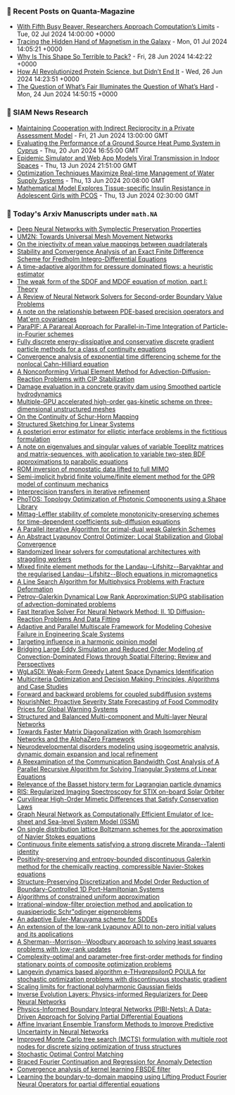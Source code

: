 ### 📝 Recent Posts on Quanta-Magazine
<!-- quanta starts -->
* <a href="https://www.quantamagazine.org/amateur-mathematicians-find-fifth-busy-beaver-turing-machine-20240702/">With Fifth Busy Beaver, Researchers Approach Computation’s Limits</a> - Tue, 02 Jul 2024 14:00:00 +0000
* <a href="https://www.quantamagazine.org/tracing-the-hidden-hand-of-magnetism-in-the-galaxy-20240701/">Tracing the Hidden Hand of Magnetism in the Galaxy</a> - Mon, 01 Jul 2024 14:05:21 +0000
* <a href="https://www.quantamagazine.org/why-is-this-shape-so-terrible-to-pack-20240628/">Why Is This Shape So Terrible to Pack?</a> - Fri, 28 Jun 2024 14:42:22 +0000
* <a href="https://www.quantamagazine.org/how-ai-revolutionized-protein-science-but-didnt-end-it-20240626/">How AI Revolutionized Protein Science, but Didn’t End It</a> - Wed, 26 Jun 2024 14:23:51 +0000
* <a href="https://www.quantamagazine.org/the-question-of-whats-fair-illuminates-the-question-of-whats-hard-20240624/">The Question of What’s Fair Illuminates the Question of What’s Hard</a> - Mon, 24 Jun 2024 14:50:15 +0000
<!-- quanta ends -->

### 📝 SIAM News Research
<!-- siam-news starts -->
* <a href="https://sinews.siam.org/Details-Page/maintaining-cooperation-with-indirect-reciprocity-in-a-private-assessment-model">Maintaining Cooperation with Indirect Reciprocity in a Private Assessment Model</a> - Fri, 21 Jun 2024 13:00:00 GMT
* <a href="https://sinews.siam.org/Details-Page/evaluating-the-performance-of-a-ground-source-heat-pump-system-in-cyprus">Evaluating the Performance of a Ground Source Heat Pump System in Cyprus</a> - Thu, 20 Jun 2024 16:55:00 GMT
* <a href="https://sinews.siam.org/Details-Page/epidemic-simulator-and-web-app-models-viral-transmission-in-indoor-spaces">Epidemic Simulator and Web App Models Viral Transmission in Indoor Spaces</a> - Thu, 13 Jun 2024 21:51:00 GMT
* <a href="https://sinews.siam.org/Details-Page/optimization-techniques-maximize-real-time-management-of-water-supply-systems">Optimization Techniques Maximize Real-time Management of Water Supply Systems</a> - Thu, 13 Jun 2024 20:08:00 GMT
* <a href="https://sinews.siam.org/Details-Page/mathematical-model-explores-tissue-specific-insulin-resistance-in-adolescent-girls-with-pcos">Mathematical Model Explores Tissue-specific Insulin Resistance in Adolescent Girls with PCOS</a> - Thu, 13 Jun 2024 02:30:00 GMT
<!-- siam-news ends -->

### 📝 Today's Arxiv Manuscripts under ``math.NA``
<!-- arxiv-math-na starts -->
* <a href="https://arxiv.org/abs/2407.00294">Deep Neural Networks with Symplectic Preservation Properties</a>
* <a href="https://arxiv.org/abs/2407.00382">UM2N: Towards Universal Mesh Movement Networks</a>
* <a href="https://arxiv.org/abs/2407.00422">On the injectivity of mean value mappings between quadrilaterals</a>
* <a href="https://arxiv.org/abs/2407.00425">Stability and Convergence Analysis of an Exact Finite Difference Scheme for Fredholm Integro-Differential Equations</a>
* <a href="https://arxiv.org/abs/2407.00428">A time-adaptive algorithm for pressure dominated flows: a heuristic estimator</a>
* <a href="https://arxiv.org/abs/2407.00441">The weak form of the SDOF and MDOF equation of motion, part I: Theory</a>
* <a href="https://arxiv.org/abs/2407.00442">A Review of Neural Network Solvers for Second-order Boundary Value Problems</a>
* <a href="https://arxiv.org/abs/2407.00471">A note on the relationship between PDE-based precision operators and Mat'ern covariances</a>
* <a href="https://arxiv.org/abs/2407.00485">ParaPIF: A Parareal Approach for Parallel-in-Time Integration of Particle-in-Fourier schemes</a>
* <a href="https://arxiv.org/abs/2407.00533">Fully discrete energy-dissipative and conservative discrete gradient particle methods for a class of continuity equations</a>
* <a href="https://arxiv.org/abs/2407.00572">Convergence analysis of exponential time differencing scheme for the nonlocal Cahn-Hilliard equation</a>
* <a href="https://arxiv.org/abs/2407.00612">A Nonconforming Virtual Element Method for Advection-Diffusion-Reaction Problems with CIP Stabilization</a>
* <a href="https://arxiv.org/abs/2407.00619">Damage evaluation in a concrete gravity dam using Smoothed particle hydrodynamics</a>
* <a href="https://arxiv.org/abs/2407.00656">Multiple-GPU accelerated high-order gas-kinetic scheme on three-dimensional unstructured meshes</a>
* <a href="https://arxiv.org/abs/2407.00701">On the Continuity of Schur-Horn Mapping</a>
* <a href="https://arxiv.org/abs/2407.00746">Structured Sketching for Linear Systems</a>
* <a href="https://arxiv.org/abs/2407.00786">A posteriori error estimator for elliptic interface problems in the fictitious formulation</a>
* <a href="https://arxiv.org/abs/2407.00792">A note on eigenvalues and singular values of variable Toeplitz matrices and matrix-sequences, with application to variable two-step BDF approximations to parabolic equations</a>
* <a href="https://arxiv.org/abs/2407.00822">ROM inversion of monostatic data lifted to full MIMO</a>
* <a href="https://arxiv.org/abs/2407.00823">Semi-implicit hybrid finite volume/finite element method for the GPR model of continuum mechanics</a>
* <a href="https://arxiv.org/abs/2407.00827">Interprecision transfers in iterative refinement</a>
* <a href="https://arxiv.org/abs/2407.00845">PhoTOS: Topology Optimization of Photonic Components using a Shape Library</a>
* <a href="https://arxiv.org/abs/2407.00893">Mittag-Leffler stability of complete monotonicity-preserving schemes for time-dependent coefficients sub-diffusion equations</a>
* <a href="https://arxiv.org/abs/2407.00907">A Parallel iterative Algorithm for primal-dual weak Galerkin Schemes</a>
* <a href="https://arxiv.org/abs/2407.01019">An Abstract Lyapunov Control Optimizer: Local Stabilization and Global Convergence</a>
* <a href="https://arxiv.org/abs/2407.01098">Randomized linear solvers for computational architectures with straggling workers</a>
* <a href="https://arxiv.org/abs/2407.01125">Mixed finite element methods for the Landau--Lifshitz--Baryakhtar and the regularised Landau--Lifshitz--Bloch equations in micromagnetics</a>
* <a href="https://arxiv.org/abs/2407.01184">A Line Search Algorithm for Multiphysics Problems with Fracture Deformation</a>
* <a href="https://arxiv.org/abs/2407.01404">Petrov-Galerkin Dynamical Low Rank Approximation:SUPG stabilisation of advection-dominated problems</a>
* <a href="https://arxiv.org/abs/2407.01496">Fast Iterative Solver For Neural Network Method: II. 1D Diffusion-Reaction Problems And Data Fitting</a>
* <a href="https://arxiv.org/abs/2407.00006">Adaptive and Parallel Multiscale Framework for Modeling Cohesive Failure in Engineering Scale Systems</a>
* <a href="https://arxiv.org/abs/2407.00213">Targeting influence in a harmonic opinion model</a>
* <a href="https://arxiv.org/abs/2407.00231">Bridging Large Eddy Simulation and Reduced Order Modeling of Convection-Dominated Flows through Spatial Filtering: Review and Perspectives</a>
* <a href="https://arxiv.org/abs/2407.00337">WgLaSDI: Weak-Form Greedy Latent Space Dynamics Identification</a>
* <a href="https://arxiv.org/abs/2407.00359">Multicriteria Optimization and Decision Making: Principles, Algorithms and Case Studies</a>
* <a href="https://arxiv.org/abs/2407.00588">Forward and backward problems for coupled subdiffusion systems</a>
* <a href="https://arxiv.org/abs/2407.00698">NourishNet: Proactive Severity State Forecasting of Food Commodity Prices for Global Warning Systems</a>
* <a href="https://arxiv.org/abs/2407.00765">Structured and Balanced Multi-component and Multi-layer Neural Networks</a>
* <a href="https://arxiv.org/abs/2407.00779">Towards Faster Matrix Diagonalization with Graph Isomorphism Networks and the AlphaZero Framework</a>
* <a href="https://arxiv.org/abs/2407.00810">Neurodevelopmental disorders modeling using isogeometric analysis, dynamic domain expansion and local refinement</a>
* <a href="https://arxiv.org/abs/2407.00871">A Reexamination of the Communication Bandwidth Cost Analysis of A Parallel Recursive Algorithm for Solving Triangular Systems of Linear Equations</a>
* <a href="https://arxiv.org/abs/2407.01041">Relevance of the Basset history term for Lagrangian particle dynamics</a>
* <a href="https://arxiv.org/abs/2407.01175">RIS: Regularized Imaging Spectroscopy for STIX on-board Solar Orbiter</a>
* <a href="https://arxiv.org/abs/2407.01443">Curvilinear High-Order Mimetic Differences that Satisfy Conservation Laws</a>
* <a href="https://arxiv.org/abs/2407.01464">Graph Neural Network as Computationally Efficient Emulator of Ice-sheet and Sea-level System Model (ISSM)</a>
* <a href="https://arxiv.org/abs/2206.13261">On single distribution lattice Boltzmann schemes for the approximation of Navier Stokes equations</a>
* <a href="https://arxiv.org/abs/2209.12500">Continuous finite elements satisfying a strong discrete Miranda--Talenti identity</a>
* <a href="https://arxiv.org/abs/2310.17637">Positivity-preserving and entropy-bounded discontinuous Galerkin method for the chemically reacting, compressible Navier-Stokes equations</a>
* <a href="https://arxiv.org/abs/2402.06425">Structure-Preserving Discretization and Model Order Reduction of Boundary-Controlled 1D Port-Hamiltonian Systems</a>
* <a href="https://arxiv.org/abs/2403.16330">Algorithms of constrained uniform approximation</a>
* <a href="https://arxiv.org/abs/2404.04507">Irrational-window-filter projection method and application to quasiperiodic Schr"odinger eigenproblems</a>
* <a href="https://arxiv.org/abs/2404.10244">An adaptive Euler-Maruyama scheme for SDDEs</a>
* <a href="https://arxiv.org/abs/2406.13477">An extension of the low-rank Lyapunov ADI to non-zero initial values and its applications</a>
* <a href="https://arxiv.org/abs/2406.15120">A Sherman--Morrison--Woodbury approach to solving least squares problems with low-rank updates</a>
* <a href="https://arxiv.org/abs/2205.13055">Complexity-optimal and parameter-free first-order methods for finding stationary points of composite optimization problems</a>
* <a href="https://arxiv.org/abs/2210.13193">Langevin dynamics based algorithm e-TH$varepsilon$O POULA for stochastic optimization problems with discontinuous stochastic gradient</a>
* <a href="https://arxiv.org/abs/2301.13781">Scaling limits for fractional polyharmonic Gaussian fields</a>
* <a href="https://arxiv.org/abs/2307.07344">Inverse Evolution Layers: Physics-informed Regularizers for Deep Neural Networks</a>
* <a href="https://arxiv.org/abs/2308.09571">Physics-Informed Boundary Integral Networks (PIBI-Nets): A Data-Driven Approach for Solving Partial Differential Equations</a>
* <a href="https://arxiv.org/abs/2309.04742">Affine Invariant Ensemble Transform Methods to Improve Predictive Uncertainty in Neural Networks</a>
* <a href="https://arxiv.org/abs/2309.06045">Improved Monte Carlo tree search (MCTS) formulation with multiple root nodes for discrete sizing optimization of truss structures</a>
* <a href="https://arxiv.org/abs/2312.02027">Stochastic Optimal Control Matching</a>
* <a href="https://arxiv.org/abs/2405.03180">Braced Fourier Continuation and Regression for Anomaly Detection</a>
* <a href="https://arxiv.org/abs/2405.13390">Convergence analysis of kernel learning FBSDE filter</a>
* <a href="https://arxiv.org/abs/2406.16740">Learning the boundary-to-domain mapping using Lifting Product Fourier Neural Operators for partial differential equations</a>
<!-- arxiv-math-na ends -->
